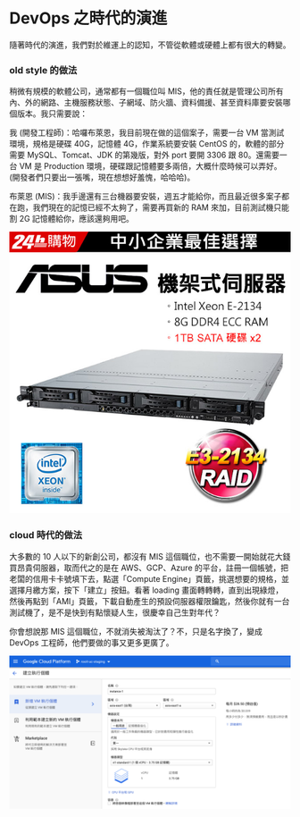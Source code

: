 # DevOps 之時代的演進

隨著時代的演進，我們對於維運上的認知，不管從軟體或硬體上都有很大的轉變。

### old style 的做法

稍微有規模的軟體公司，通常都有一個職位叫 MIS，他的責任就是管理公司所有內、外的網路、主機服務狀態、子網域、防火牆、資料備援、甚至資料庫要安裝哪個版本。我只需要說：

我 (開發工程師)：哈囉布萊恩，我目前現在做的這個案子，需要一台 VM 當測試環境，規格是硬碟 40G，記憶體 4G，作業系統要安裝 CentOS 的，軟體的部分需要 MySQL、Tomcat、JDK 的第幾版，對外 port 要開 3306 跟 80。還需要一台 VM 是 Production 環境，硬碟跟記憶體要多兩倍，大概什麼時候可以弄好。(開發者們只要出一張嘴，現在想想好羞愧，哈哈哈)。

布萊恩 (MIS)：我手邊還有三台機器要安裝，週五才能給你，而且最近很多案子都在跑，我們現在的記憶已經不太夠了，需要再買新的 RAM 來加，目前測試機只能割 2G 記憶體給你，應該還夠用吧。

![](assets/rack-server.jpg)

### cloud 時代的做法

大多數的 10 人以下的新創公司，都沒有 MIS 這個職位，也不需要一開始就花大錢買昂貴伺服器，取而代之的是在 AWS、GCP、Azure 的平台，註冊一個帳號，把老闆的信用卡卡號填下去，點選「Compute Engine」頁籤，挑選想要的規格，並選擇月繳方案，按下「建立」按鈕。看著 loading 畫面轉轉轉，直到出現綠燈，然後再點到「AMI」頁籤，下載自動產生的預設伺服器權限鑰匙，然後你就有一台測試機了，是不是快到有點懷疑人生，很慶幸自己生對年代？

你會想說那 MIS 這個職位，不就消失被淘汰了？不，只是名字換了，變成 DevOps 工程師，他們要做的事又更多更廣了。

![](assets/create-vm.png)
